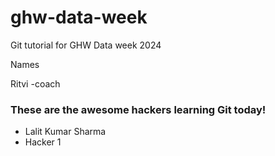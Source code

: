 # ghw-data-week
Git tutorial for GHW Data week 2024 

Names 

Ritvi -coach

### These are the awesome hackers learning Git today!

- Lalit Kumar Sharma
- Hacker 1
